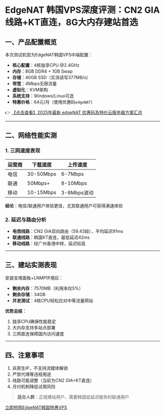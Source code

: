 # EdgeNAT 韩国VPS深度评测：CN2 GIA线路+KT直连，8G大内存建站首选

## 一、产品配置概览
本次测试机型为EdgeNAT韩国VPS中端配置：
- **核心配置**：4核独享CPU @2.4GHz
- **内存**：8GB DDR4 + 1GB Swap
- **存储**：40GB SSD（实测读写377MB/s）
- **带宽**：4Mbps无限流量
- **虚拟化**：KVM架构
- **系统支持**：Windows/Linux可选
- **特惠价格**：64元/月（使用优惠码`edgeNAT`）

👉 [【点击查看】2025年最新 edgeNAT 优惠码及特价云服务器方案汇总](https://bit.ly/edgenat)

---

## 二、网络性能实测
### 1. 三网速度表现
| 运营商 | 下载速度       | 上传速度       |
|--------|----------------|----------------|
| 电信   | 30-50Mbps      | 6-7Mbps        |
| 联通   | 50Mbps+        | 8-10Mbps       |
| 移动   | 10-15Mbps      | 3-8Mbps波动    |

**结论**：电信/联通用户体验更佳，尤其联通用户可获得满速体验

### 2. 延迟与路由分析
- **电信线路**：CN2 GIA双向路由（59.43段），平均延迟91ms
- **联通线路**：韩国KT直连，最低延迟42ms
- **移动线路**：经广州香港中转，延迟较高

---

## 三、建站实测表现
安装宝塔面板+LNMP环境后：
- **剩余内存**：7570MB（利用率仅5%）
- **剩余存储**：34GB
- **并发测试**：4核CPU轻松应对中等流量网站

**优势总结**：
1. 独享CPU确保性能稳定
2. 大内存支持多站点部署
3. 三网直连保障国内访问速度

---

## 四、注意事项
1. 非原生IP，不支持流媒体解锁
2. 严禁代理等违规用途
3. 线路可能调整（当前为CN2 GIA+KT直连）
4. 月付机制降低试用风险

> **适合人群**：正规建站用户、需要韩国低延迟服务的联通用户

[立即抢购EdgeNAT韩国特惠VPS](https://bit.ly/edgenat)